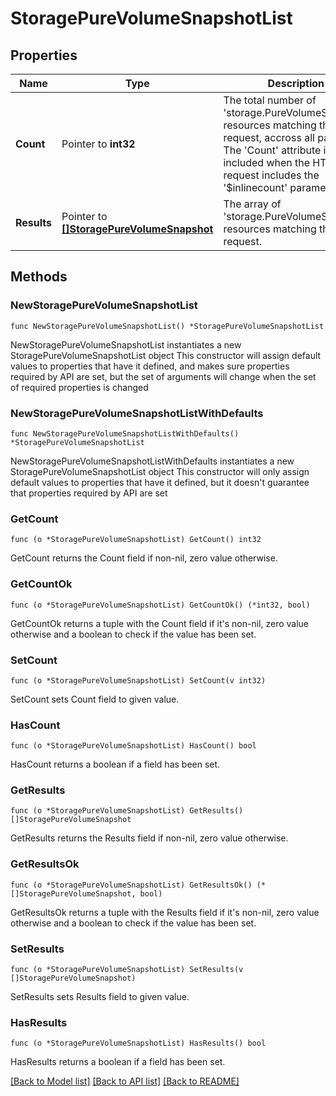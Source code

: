 # StoragePureVolumeSnapshotList

## Properties

Name | Type | Description | Notes
------------ | ------------- | ------------- | -------------
**Count** | Pointer to **int32** | The total number of &#39;storage.PureVolumeSnapshot&#39; resources matching the request, accross all pages. The &#39;Count&#39; attribute is included when the HTTP GET request includes the &#39;$inlinecount&#39; parameter. | [optional] 
**Results** | Pointer to [**[]StoragePureVolumeSnapshot**](storage.PureVolumeSnapshot.md) | The array of &#39;storage.PureVolumeSnapshot&#39; resources matching the request. | [optional] 

## Methods

### NewStoragePureVolumeSnapshotList

`func NewStoragePureVolumeSnapshotList() *StoragePureVolumeSnapshotList`

NewStoragePureVolumeSnapshotList instantiates a new StoragePureVolumeSnapshotList object
This constructor will assign default values to properties that have it defined,
and makes sure properties required by API are set, but the set of arguments
will change when the set of required properties is changed

### NewStoragePureVolumeSnapshotListWithDefaults

`func NewStoragePureVolumeSnapshotListWithDefaults() *StoragePureVolumeSnapshotList`

NewStoragePureVolumeSnapshotListWithDefaults instantiates a new StoragePureVolumeSnapshotList object
This constructor will only assign default values to properties that have it defined,
but it doesn't guarantee that properties required by API are set

### GetCount

`func (o *StoragePureVolumeSnapshotList) GetCount() int32`

GetCount returns the Count field if non-nil, zero value otherwise.

### GetCountOk

`func (o *StoragePureVolumeSnapshotList) GetCountOk() (*int32, bool)`

GetCountOk returns a tuple with the Count field if it's non-nil, zero value otherwise
and a boolean to check if the value has been set.

### SetCount

`func (o *StoragePureVolumeSnapshotList) SetCount(v int32)`

SetCount sets Count field to given value.

### HasCount

`func (o *StoragePureVolumeSnapshotList) HasCount() bool`

HasCount returns a boolean if a field has been set.

### GetResults

`func (o *StoragePureVolumeSnapshotList) GetResults() []StoragePureVolumeSnapshot`

GetResults returns the Results field if non-nil, zero value otherwise.

### GetResultsOk

`func (o *StoragePureVolumeSnapshotList) GetResultsOk() (*[]StoragePureVolumeSnapshot, bool)`

GetResultsOk returns a tuple with the Results field if it's non-nil, zero value otherwise
and a boolean to check if the value has been set.

### SetResults

`func (o *StoragePureVolumeSnapshotList) SetResults(v []StoragePureVolumeSnapshot)`

SetResults sets Results field to given value.

### HasResults

`func (o *StoragePureVolumeSnapshotList) HasResults() bool`

HasResults returns a boolean if a field has been set.


[[Back to Model list]](../README.md#documentation-for-models) [[Back to API list]](../README.md#documentation-for-api-endpoints) [[Back to README]](../README.md)


